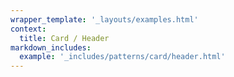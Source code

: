 ```yaml
---
wrapper_template: '_layouts/examples.html'
context:
  title: Card / Header
markdown_includes:
  example: '_includes/patterns/card/header.html'
---
```

